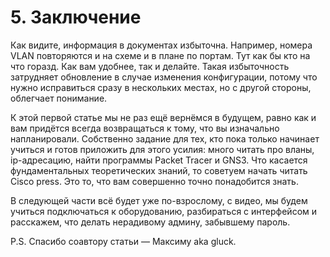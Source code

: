 # 5. Заключение

Как видите, информация в документах избыточна. Например, номера VLAN повторяются и на схеме и в плане по портам. Тут как бы кто на что горазд. Как вам удобнее, так и делайте. Такая избыточность затрудняет обновление в случае изменения конфигурации, потому что нужно исправиться сразу в нескольких местах, но с другой стороны, облегчает понимание.

К этой первой статье мы не раз ещё вернёмся в будущем, равно как и вам придётся всегда возвращаться к тому, что вы изначально напланировали. Собственно задание для тех, кто пока только начинает учиться и готов приложить для этого усилия: много читать про вланы, ip-адресацию, найти программы Packet Tracer и GNS3. Что касается фундаментальных теоретических знаний, то советуем начать читать Cisco press. Это то, что вам совершенно точно понадобится знать.

В следующей части всё будет уже по-взрослому, с видео, мы будем учиться подключаться к оборудованию, разбираться с интерфейсом и расскажем, что делать нерадивому админу, забывшему пароль.

P.S. Спасибо соавтору статьи — Максиму aka gluck.


